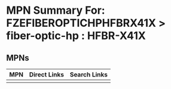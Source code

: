 



# MPN Summary For: FZEFIBEROPTICHPHFBRX41X > fiber-optic-hp : HFBR-X41X

## MPNs
  

|MPN|Direct Links|Search Links|
| :--- | :--- | :--- |
||||
